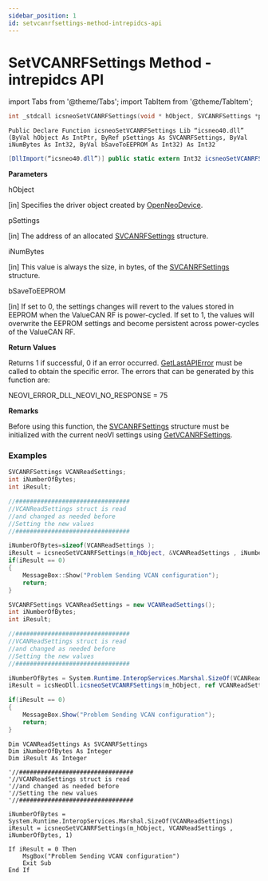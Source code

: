 ```yaml
---
sidebar_position: 1
id: setvcanrfsettings-method-intrepidcs-api
---
```


# SetVCANRFSettings Method - intrepidcs API

import Tabs from '@theme/Tabs';
import TabItem from '@theme/TabItem';

<Tabs>
<TabItem value="cpp" label="C/C++ Declare" default>

```cpp
int _stdcall icsneoSetVCANRFSettings(void * hObject, SVCANRFSettings *pSettings, int iNumBytes, int bSaveToEEPROM);
```
</TabItem>

<TabItem value="vbnet" label="Visual Basic .NET Declare">

```vbnet
Public Declare Function icsneoSetVCANRFSettings Lib “icsneo40.dll” (ByVal hObject As IntPtr, ByRef pSettings As SVCANRFSettings, ByVal iNumBytes As Int32, ByVal bSaveToEEPROM As Int32) As Int32
```
</TabItem>

<TabItem value="c#" label="C# Declare">

```csharp
[DllImport(“icsneo40.dll”)] public static extern Int32 icsneoSetVCANRFSettings(IntPtr hObject, ref SVCANRFSettings pSettings, Int32 iNumBytes, Int32 bSaveToEEPROM);
```
</TabItem>
</Tabs>

**Parameters**

hObject

\[in] Specifies the driver object created by [OpenNeoDevice](../../basic-functions-overview-intrepidcs-api/openneodevice-method-intrepidcs-api).

pSettings

\[in] The address of an allocated [SVCANRFSettings](../../structures-types-and-defines-overview-intrepidcs-api/setting-structures-overview-intrepidcs-api/svcanrfsettings-structure) structure.

iNumBytes

\[in] This value is always the size, in bytes, of the [SVCANRFSettings](../../structures-types-and-defines-overview-intrepidcs-api/setting-structures-overview-intrepidcs-api/svcanrfsettings-structure) structure.

bSaveToEEPROM

\[in] If set to 0, the settings changes will revert to the values stored in EEPROM when the ValueCAN RF is power-cycled. If set to 1, the values will overwrite the EEPROM settings and become persistent across power-cycles of the ValueCAN RF.

**Return Values**

Returns 1 if successful, 0 if an error occurred. [GetLastAPIError](../../error-functions-overview-intrepidcs-api/getlastapierror-method-intrepidcs-api) must be called to obtain the specific error. The errors that can be generated by this function are:

NEOVI\_ERROR\_DLL\_NEOVI\_NO\_RESPONSE = 75

**Remarks**

Before using this function, the [SVCANRFSettings](../../structures-types-and-defines-overview-intrepidcs-api/setting-structures-overview-intrepidcs-api/svcanrfsettings-structure) structure must be initialized with the current neoVI settings using [GetVCANRFSettings](getvcanrfsettings-method-intrepidcs-api).

### Examples

<Tabs>
<TabItem value="cpp" label="C/C++ Example" default>

```cpp
SVCANRFSettings VCANReadSettings;
int iNumberOfBytes;
int iResult;

//################################
//VCANReadSettings struct is read
//and changed as needed before
//Setting the new values
//################################

iNumberOfBytes=sizeof(VCANReadSettings );
iResult = icsneoSetVCANRFSettings(m_hObject, &VCANReadSettings , iNumberOfBytes, 1);
if(iResult == 0)
{
    MessageBox::Show("Problem Sending VCAN configuration");
    return;
}
```
</TabItem>
<TabItem value="c#" label="C# Example">

```csharp
SVCANRFSettings VCANReadSettings = new VCANReadSettings();
int iNumberOfBytes;
int iResult;

//################################
//VCANReadSettings struct is read
//and changed as needed before
//Setting the new values
//################################

iNumberOfBytes = System.Runtime.InteropServices.Marshal.SizeOf(VCANReadSettings);
iResult = icsNeoDll.icsneoSetVCANRFSettings(m_hObject, ref VCANReadSettings , iNumberOfBytes, 1);

if(iResult == 0)
{
    MessageBox.Show("Problem Sending VCAN configuration");
    return;
}
```
</TabItem>

<TabItem value="vbnet" label="Visual Basic .NET Example">

```vbnet
Dim VCANReadSettings As SVCANRFSettings
Dim iNumberOfBytes As Integer
Dim iResult As Integer

'//################################
'//VCANReadSettings struct is read
'//and changed as needed before
'//Setting the new values
'//################################

iNumberOfBytes = System.Runtime.InteropServices.Marshal.SizeOf(VCANReadSettings)
iResult = icsneoSetVCANRFSettings(m_hObject, VCANReadSettings , iNumberOfBytes, 1)

If iResult = 0 Then
    MsgBox("Problem Sending VCAN configuration")
    Exit Sub
End If
```
</TabItem>
</Tabs>